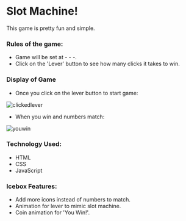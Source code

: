 

# Slot Machine!

This game is pretty fun and simple. 

### Rules of the game: 

- Game will be set at - - -.
- Click on the 'Lever' button to see how many clicks it takes to win. 

### Display of Game

- Once you click on the lever button to start game: 

![clickedlever](https://user-images.githubusercontent.com/113148410/192903136-6c0febf0-8386-4083-8f60-0661562724f6.png)

- When you win and numbers match: 

![youwin](https://user-images.githubusercontent.com/113148410/192903148-174893f5-e74d-4a28-94eb-50d09956d51a.png)



### Technology Used: 

- HTML
- CSS
- JavaScript

### Icebox Features:

- Add more icons instead of numbers to match.
- Animation for lever to mimic slot machine.
- Coin animation for 'You Win!'.
